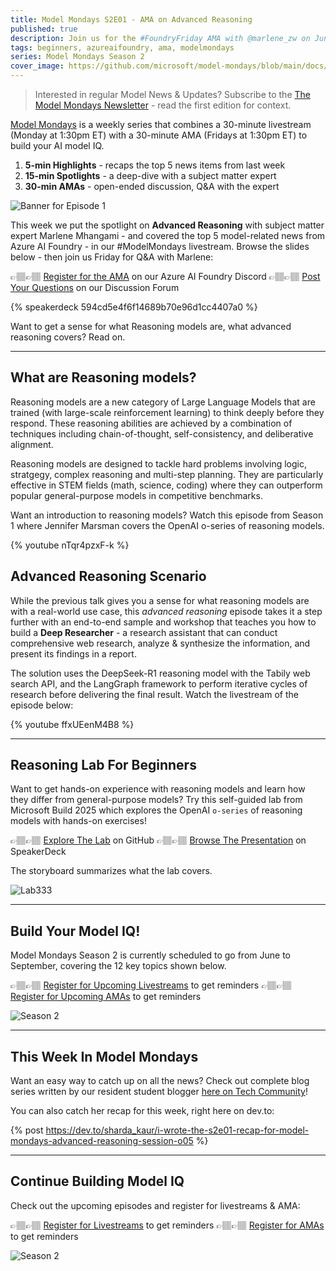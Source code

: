 ```yaml
---
title: Model Mondays S2E01 - AMA on Advanced Reasoning
published: true
description: Join us for the #FoundryFriday AMA with @marlene_zw on Jun 20 to talk about Advanced Reasoning - https://aka.ms/model-mondays/chat
tags: beginners, azureaifoundry, ama, modelmondays
series: Model Mondays Season 2
cover_image: https://github.com/microsoft/model-mondays/blob/main/docs/forum/img/s2-e01.png?raw=true
---
```



> Interested in regular Model News & Updates? Subscribe to the [The Model Mondays Newsletter](https://www.linkedin.com/newsletters/7304101104600952832/) - read the first edition for context.

[Model Mondays](https://aka.ms/model-mondays) is a weekly series that combines a 30-minute livestream (Monday at 1:30pm ET) with a 30-minute AMA (Fridays at 1:30pm ET) to build your AI model IQ.

1. **5-min Highlights** - recaps the top 5 news items from last week
2. **15-min Spotlights** - a deep-dive with a subject matter expert
3. **30-min AMAs** - open-ended discussion, Q&A with the expert

![Banner for Episode 1](https://dev-to-uploads.s3.amazonaws.com/uploads/articles/ifnd5j9v3lbqzkctlvx1.png)

This week we put the spotlight on **Advanced Reasoning** with subject matter expert Marlene Mhangami - and covered the top 5 model-related news from Azure AI Foundry - in our #ModelMondays livestream. Browse the slides below - then join us Friday for Q&A with Marlene:

👉🏽👉🏽   [Register for the AMA](https://discord.com/invite/azureaifoundry?event=1382860017660854372) on our Azure AI Foundry Discord
👉🏽👉🏽   [Post Your Questions](https://github.com/orgs/azure-ai-foundry/discussions/55) on our Discussion Forum

{% speakerdeck 594cd5e4f6f14689b70e96d1cc4407a0 %}

Want to get a sense for what Reasoning models are, what advanced reasoning covers? Read on.

---

## What are Reasoning models?

Reasoning models are a new category of Large Language Models that are trained (with large-scale reinforcement learning) to think deeply before they respond. These reasoning abilities are achieved by a combination of techniques including chain-of-thought, self-consistency, and deliberative alignment.

Reasoning models are designed to tackle hard problems involving logic, stratgegy, complex reasoning and multi-step planning. They are particularly effective in STEM fields (math, science, coding) where they can outperform popular general-purpose models in competitive benchmarks. 

Want an introduction to reasoning models? Watch this episode from Season 1 where Jennifer Marsman covers the OpenAI o-series of reasoning models.

{% youtube nTqr4pzxF-k %}

## Advanced Reasoning Scenario

While the previous talk gives you a sense for what reasoning models are with a real-world use case, this _advanced reasoning_ episode takes it a step further with an end-to-end sample and workshop that teaches you how to build a **Deep Researcher** - a research assistant that can conduct comprehensive web research, analyze & synthesize the information, and present its findings in a report.

The solution uses the DeepSeek-R1 reasoning model with the Tabily web search API, and the LangGraph framework to perform iterative cycles of research before delivering the final result. Watch the livestream of the episode below:

{% youtube ffxUEenM4B8 %}

---

## Reasoning Lab For Beginners

Want to get hands-on experience with reasoning models and learn how they differ from general-purpose models? Try this self-guided lab from Microsoft Build 2025 which explores the OpenAI `o-series` of reasoning models with hands-on exercises! 

👉🏽👉🏽   [Explore The Lab](https://github.com/microsoft/Build25-lab333?tab=readme-ov-file#quickstart) on GitHub
👉🏽👉🏽   [Browse The Presentation](https://speakerdeck.com/nitya/msbuild-lab-334-evaluating-ai-apps-for-quality-and-safety) on SpeakerDeck

The storyboard summarizes what the lab covers.

![Lab333](https://dev-to-uploads.s3.amazonaws.com/uploads/articles/p5g2nzvv2ttrxi02bufp.png)

---

## Build Your Model IQ!

Model Mondays Season 2 is currently scheduled to go from June to September, covering the 12 key topics shown below.

👉🏽👉🏽   [Register for Upcoming Livestreams](https://aka.ms/model-mondays/rsvp) to get reminders
👉🏽👉🏽   [Register for Upcoming AMAs](https://github.com/orgs/azure-ai-foundry/discussions/54) to get reminders

![Season 2](https://github.com/microsoft/model-mondays/raw/main/docs/season-02/img/S02-Agenda.png)

---

## This Week In Model Mondays

Want an easy way to catch up on all the news? Check out complete blog series written by our resident student blogger [here on Tech Community](https://aka.ms/model-mondays/blog)!

You can also catch her recap for this week, right here on dev.to:

{% post https://dev.to/sharda_kaur/i-wrote-the-s2e01-recap-for-model-mondays-advanced-reasoning-session-o05 %}


---

## Continue Building Model IQ

Check out the upcoming episodes and register for livestreams & AMA:

👉🏽👉🏽   [Register for Livestreams](https://aka.ms/model-mondays/rsvp) to get reminders
👉🏽👉🏽   [Register for AMAs](https://github.com/orgs/azure-ai-foundry/discussions/54) to get reminders

![Season 2](https://github.com/microsoft/model-mondays/raw/main/docs/season-02/img/S02-Agenda.png)


